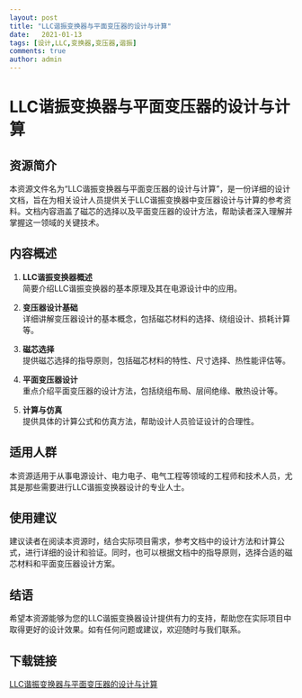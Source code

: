 ```yaml
---
layout: post
title: "LLC谐振变换器与平面变压器的设计与计算"
date:   2021-01-13
tags: [设计,LLC,变换器,变压器,谐振]
comments: true
author: admin
---
```

# LLC谐振变换器与平面变压器的设计与计算

## 资源简介

本资源文件名为“LLC谐振变换器与平面变压器的设计与计算”，是一份详细的设计文档，旨在为相关设计人员提供关于LLC谐振变换器中变压器设计与计算的参考资料。文档内容涵盖了磁芯的选择以及平面变压器的设计方法，帮助读者深入理解并掌握这一领域的关键技术。

## 内容概述

1. **LLC谐振变换器概述**  
   简要介绍LLC谐振变换器的基本原理及其在电源设计中的应用。

2. **变压器设计基础**  
   详细讲解变压器设计的基本概念，包括磁芯材料的选择、绕组设计、损耗计算等。

3. **磁芯选择**  
   提供磁芯选择的指导原则，包括磁芯材料的特性、尺寸选择、热性能评估等。

4. **平面变压器设计**  
   重点介绍平面变压器的设计方法，包括绕组布局、层间绝缘、散热设计等。

5. **计算与仿真**  
   提供具体的计算公式和仿真方法，帮助设计人员验证设计的合理性。

## 适用人群

本资源适用于从事电源设计、电力电子、电气工程等领域的工程师和技术人员，尤其是那些需要进行LLC谐振变换器设计的专业人士。

## 使用建议

建议读者在阅读本资源时，结合实际项目需求，参考文档中的设计方法和计算公式，进行详细的设计和验证。同时，也可以根据文档中的指导原则，选择合适的磁芯材料和平面变压器设计方案。

## 结语

希望本资源能够为您的LLC谐振变换器设计提供有力的支持，帮助您在实际项目中取得更好的设计效果。如有任何问题或建议，欢迎随时与我们联系。

## 下载链接

[LLC谐振变换器与平面变压器的设计与计算](https://pan.quark.cn/s/26867ae0033d)